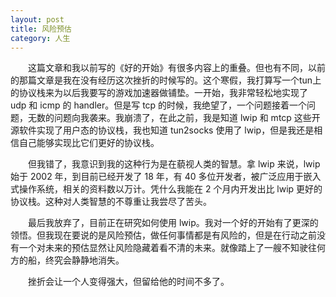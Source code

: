 ```yaml
---
layout: post
title: 风险预估
category: 人生
---
```


&emsp;&emsp;这篇文章和我以前写的《好的开始》有很多内容上的重叠。但也有不同，以前的那篇文章是我在没有经历这次挫折的时候写的。这个寒假，我打算写一个tun上的协议栈来为以后我要写的游戏加速器做铺垫。一开始，我非常轻松地实现了 udp 和 icmp 的 handler。但是写 tcp 的时候，我绝望了，一个问题接着一个问题，无数的问题向我袭来。我崩溃了，在此之前，我是知道 lwip 和 mtcp 这些开源软件实现了用户态的协议栈，我也知道 tun2socks 使用了 lwip，但是我还是相信自己能够实现比它们更好的协议栈。

&emsp;&emsp;但我错了，我意识到我的这种行为是在藐视人类的智慧。拿 lwip 来说，lwip 始于 2002 年，到目前已经开发了 18 年，有 40 多位开发者，被广泛应用于嵌入式操作系统，相关的资料数以万计。凭什么我能在 2 个月内开发出比 lwip 更好的协议栈。这种对人类智慧的不尊重让我尝尽了苦头。

&emsp;&emsp;最后我放弃了，目前正在研究如何使用 lwip。我对一个好的开始有了更深的领悟。但我现在要说的是风险预估，做任何事情都是有风险的，但是在行动之前没有一个对未来的预估显然让风险隐藏着看不清的未来。就像踏上了一艘不知驶往何方的船，终究会静静地消失。

&emsp;&emsp;挫折会让一个人变得强大，但留给他的时间不多了。
